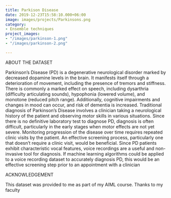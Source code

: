 ```yaml
---
title: Parkison Disease
date: 2019-12-23T15:58:10.000+06:00
image: images/projects/Parkinsons.png
category:
- Ensemble techniques
project_images:
- "/images/parkinson-1.png"
- "/images/parkinson-2.png"

---
```

ABOUT THE DATASET

 Parkinson’s Disease (PD) is a degenerative neurological disorder marked by decreased dopamine levels in the brain. It manifests itself through a deterioration of movement, including the presence of tremors and stiffness. There is commonly a marked effect on speech, including dysarthria (difficulty articulating sounds), hypophonia (lowered volume), and monotone (reduced pitch range). Additionally, cognitive impairments and changes in mood can occur, and risk of dementia is increased. Traditional diagnosis of Parkinson’s Disease involves a clinician taking a neurological history of the patient and observing motor skills in various situations. Since there is no definitive laboratory test to diagnose PD, diagnosis is often difficult, particularly in the early stages when motor effects are not yet severe. Monitoring progression of the disease over time requires repeated clinic visits by the patient. An effective screening process, particularly one that doesn’t require a clinic visit, would be beneficial. Since PD patients exhibit characteristic vocal features, voice recordings are a useful and non-invasive tool for diagnosis. If machine learning algorithms could be applied to a voice recording dataset to accurately diagnosis PD, this would be an effective screening step prior to an appointment with a clinician

 ACKNOWLEDGEMENT

 This dataset was provided to me as part of my AIML course. Thanks to my faculty
